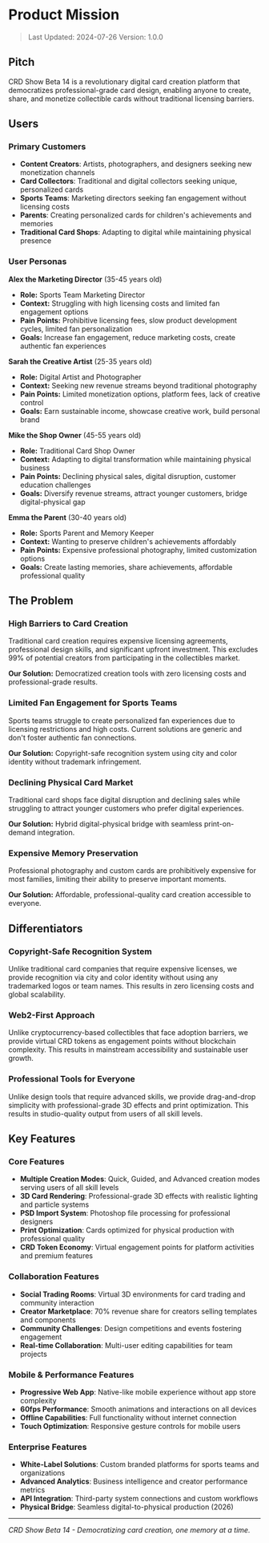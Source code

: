 # Product Mission

> Last Updated: 2024-07-26
> Version: 1.0.0

## Pitch

CRD Show Beta 14 is a revolutionary digital card creation platform that democratizes professional-grade card design, enabling anyone to create, share, and monetize collectible cards without traditional licensing barriers.

## Users

### Primary Customers

- **Content Creators**: Artists, photographers, and designers seeking new monetization channels
- **Card Collectors**: Traditional and digital collectors seeking unique, personalized cards
- **Sports Teams**: Marketing directors seeking fan engagement without licensing costs
- **Parents**: Creating personalized cards for children's achievements and memories
- **Traditional Card Shops**: Adapting to digital while maintaining physical presence

### User Personas

**Alex the Marketing Director** (35-45 years old)
- **Role:** Sports Team Marketing Director
- **Context:** Struggling with high licensing costs and limited fan engagement options
- **Pain Points:** Prohibitive licensing fees, slow product development cycles, limited fan personalization
- **Goals:** Increase fan engagement, reduce marketing costs, create authentic fan experiences

**Sarah the Creative Artist** (25-35 years old)
- **Role:** Digital Artist and Photographer
- **Context:** Seeking new revenue streams beyond traditional photography
- **Pain Points:** Limited monetization options, platform fees, lack of creative control
- **Goals:** Earn sustainable income, showcase creative work, build personal brand

**Mike the Shop Owner** (45-55 years old)
- **Role:** Traditional Card Shop Owner
- **Context:** Adapting to digital transformation while maintaining physical business
- **Pain Points:** Declining physical sales, digital disruption, customer education challenges
- **Goals:** Diversify revenue streams, attract younger customers, bridge digital-physical gap

**Emma the Parent** (30-40 years old)
- **Role:** Sports Parent and Memory Keeper
- **Context:** Wanting to preserve children's achievements affordably
- **Pain Points:** Expensive professional photography, limited customization options
- **Goals:** Create lasting memories, share achievements, affordable professional quality

## The Problem

### High Barriers to Card Creation

Traditional card creation requires expensive licensing agreements, professional design skills, and significant upfront investment. This excludes 99% of potential creators from participating in the collectibles market.

**Our Solution:** Democratized creation tools with zero licensing costs and professional-grade results.

### Limited Fan Engagement for Sports Teams

Sports teams struggle to create personalized fan experiences due to licensing restrictions and high costs. Current solutions are generic and don't foster authentic fan connections.

**Our Solution:** Copyright-safe recognition system using city and color identity without trademark infringement.

### Declining Physical Card Market

Traditional card shops face digital disruption and declining sales while struggling to attract younger customers who prefer digital experiences.

**Our Solution:** Hybrid digital-physical bridge with seamless print-on-demand integration.

### Expensive Memory Preservation

Professional photography and custom cards are prohibitively expensive for most families, limiting their ability to preserve important moments.

**Our Solution:** Affordable, professional-quality card creation accessible to everyone.

## Differentiators

### Copyright-Safe Recognition System

Unlike traditional card companies that require expensive licenses, we provide recognition via city and color identity without using any trademarked logos or team names. This results in zero licensing costs and global scalability.

### Web2-First Approach

Unlike cryptocurrency-based collectibles that face adoption barriers, we provide virtual CRD tokens as engagement points without blockchain complexity. This results in mainstream accessibility and sustainable user growth.

### Professional Tools for Everyone

Unlike design tools that require advanced skills, we provide drag-and-drop simplicity with professional-grade 3D effects and print optimization. This results in studio-quality output from users of all skill levels.

## Key Features

### Core Features

- **Multiple Creation Modes**: Quick, Guided, and Advanced creation modes serving users of all skill levels
- **3D Card Rendering**: Professional-grade 3D effects with realistic lighting and particle systems
- **PSD Import System**: Photoshop file processing for professional designers
- **Print Optimization**: Cards optimized for physical production with professional quality
- **CRD Token Economy**: Virtual engagement points for platform activities and premium features

### Collaboration Features

- **Social Trading Rooms**: Virtual 3D environments for card trading and community interaction
- **Creator Marketplace**: 70% revenue share for creators selling templates and components
- **Community Challenges**: Design competitions and events fostering engagement
- **Real-time Collaboration**: Multi-user editing capabilities for team projects

### Mobile & Performance Features

- **Progressive Web App**: Native-like mobile experience without app store complexity
- **60fps Performance**: Smooth animations and interactions on all devices
- **Offline Capabilities**: Full functionality without internet connection
- **Touch Optimization**: Responsive gesture controls for mobile users

### Enterprise Features

- **White-Label Solutions**: Custom branded platforms for sports teams and organizations
- **Advanced Analytics**: Business intelligence and creator performance metrics
- **API Integration**: Third-party system connections and custom workflows
- **Physical Bridge**: Seamless digital-to-physical production (2026)

---

*CRD Show Beta 14 - Democratizing card creation, one memory at a time.* 